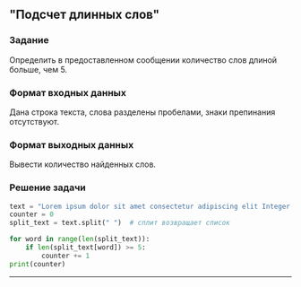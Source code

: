 ## "Подсчет длинных слов"

### Задание

Определить в предоставленном сообщении количество слов длиной больше, чем 5.

### Формат входных данных

Дана строка текста, слова разделены пробелами, знаки препинания отсутствуют.

### Формат выходных данных

Вывести количество найденных слов.

### Решение задачи

```python
text = "Lorem ipsum dolor sit amet consectetur adipiscing elit Integer porttitor bibendum nisi ut convallis ante"
counter = 0
split_text = text.split(" ")  # сплит возвращает список

for word in range(len(split_text)):
    if len(split_text[word]) >= 5:
        counter += 1
print(counter)
```

---

